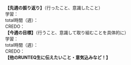 **【先週の振り返り】**（行ったこと、意識したこと）  
学習：  
total時間（週）：  
CREDO：  
**【今週の目標】**（行うこと、意識して取り組むことを具体的に）  
学習：  
total時間（週）：  
CREDO：  
**【他のRUNTEQ生に伝えたいこと・意気込みなど！】**